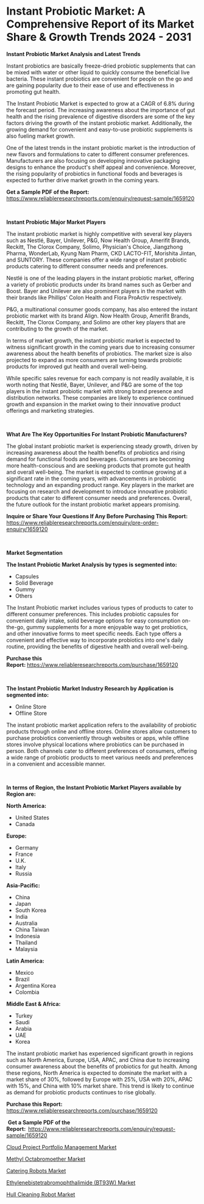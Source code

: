 <p><h1>Instant Probiotic Market: A Comprehensive Report of its Market Share & Growth Trends 2024 - 2031</h1></p><p><strong>Instant Probiotic Market Analysis and Latest Trends</strong></p>
<p><p>Instant probiotics are basically freeze-dried probiotic supplements that can be mixed with water or other liquid to quickly consume the beneficial live bacteria. These instant probiotics are convenient for people on the go and are gaining popularity due to their ease of use and effectiveness in promoting gut health.</p><p>The Instant Probiotic Market is expected to grow at a CAGR of 6.8% during the forecast period. The increasing awareness about the importance of gut health and the rising prevalence of digestive disorders are some of the key factors driving the growth of the instant probiotic market. Additionally, the growing demand for convenient and easy-to-use probiotic supplements is also fueling market growth.</p><p>One of the latest trends in the instant probiotic market is the introduction of new flavors and formulations to cater to different consumer preferences. Manufacturers are also focusing on developing innovative packaging designs to enhance the product's shelf appeal and convenience. Moreover, the rising popularity of probiotics in functional foods and beverages is expected to further drive market growth in the coming years.</p></p>
<p><strong>Get a Sample PDF of the Report:&nbsp;</strong> <a href="https://www.reliableresearchreports.com/enquiry/request-sample/1659120">https://www.reliableresearchreports.com/enquiry/request-sample/1659120</a></p>
<p>&nbsp;</p>
<p><strong>Instant Probiotic Major Market Players</strong></p>
<p><p>The instant probiotic market is highly competitive with several key players such as Nestlé, Bayer, Unilever, P&G, Now Health Group, Amerifit Brands, Reckitt, The Clorox Company, Solimo, Physician's Choice, Jiangzhong Pharma, WonderLab, Kyung Nam Pharm, CKD LACTO-FIT, Morishita Jintan, and SUNTORY. These companies offer a wide range of instant probiotic products catering to different consumer needs and preferences.</p><p>Nestlé is one of the leading players in the instant probiotic market, offering a variety of probiotic products under its brand names such as Gerber and Boost. Bayer and Unilever are also prominent players in the market with their brands like Phillips' Colon Health and Flora ProActiv respectively.</p><p>P&G, a multinational consumer goods company, has also entered the instant probiotic market with its brand Align. Now Health Group, Amerifit Brands, Reckitt, The Clorox Company, and Solimo are other key players that are contributing to the growth of the market.</p><p>In terms of market growth, the instant probiotic market is expected to witness significant growth in the coming years due to increasing consumer awareness about the health benefits of probiotics. The market size is also projected to expand as more consumers are turning towards probiotic products for improved gut health and overall well-being.</p><p>While specific sales revenue for each company is not readily available, it is worth noting that Nestlé, Bayer, Unilever, and P&G are some of the top players in the instant probiotic market with strong brand presence and distribution networks. These companies are likely to experience continued growth and expansion in the market owing to their innovative product offerings and marketing strategies.</p></p>
<p>&nbsp;</p>
<p><strong>What Are The Key Opportunities For Instant Probiotic Manufacturers?</strong></p>
<p><p>The global instant probiotic market is experiencing steady growth, driven by increasing awareness about the health benefits of probiotics and rising demand for functional foods and beverages. Consumers are becoming more health-conscious and are seeking products that promote gut health and overall well-being. The market is expected to continue growing at a significant rate in the coming years, with advancements in probiotic technology and an expanding product range. Key players in the market are focusing on research and development to introduce innovative probiotic products that cater to different consumer needs and preferences. Overall, the future outlook for the instant probiotic market appears promising.</p></p>
<p><strong>Inquire or Share Your Questions If Any Before Purchasing This Report:</strong> <a href="https://www.reliableresearchreports.com/enquiry/pre-order-enquiry/1659120">https://www.reliableresearchreports.com/enquiry/pre-order-enquiry/1659120</a></p>
<p>&nbsp;</p>
<p><strong>Market Segmentation</strong></p>
<p><strong>The Instant Probiotic Market Analysis by types is segmented into:</strong></p>
<p><ul><li>Capsules</li><li>Solid Beverage</li><li>Gummy</li><li>Others</li></ul></p>
<p><p>The Instant Probiotic market includes various types of products to cater to different consumer preferences. This includes probiotic capsules for convenient daily intake, solid beverage options for easy consumption on-the-go, gummy supplements for a more enjoyable way to get probiotics, and other innovative forms to meet specific needs. Each type offers a convenient and effective way to incorporate probiotics into one's daily routine, providing the benefits of digestive health and overall well-being.</p></p>
<p><strong>Purchase this Report:&nbsp;</strong><a href="https://www.reliableresearchreports.com/purchase/1659120">https://www.reliableresearchreports.com/purchase/1659120</a></p>
<p>&nbsp;</p>
<p><strong>The Instant Probiotic Market Industry Research by Application is segmented into:</strong></p>
<p><ul><li>Online Store</li><li>Offline Store</li></ul></p>
<p><p>The instant probiotic market application refers to the availability of probiotic products through online and offline stores. Online stores allow customers to purchase probiotics conveniently through websites or apps, while offline stores involve physical locations where probiotics can be purchased in person. Both channels cater to different preferences of consumers, offering a wide range of probiotic products to meet various needs and preferences in a convenient and accessible manner.</p></p>
<p>&nbsp;</p>
<p><strong>In terms of Region, the Instant Probiotic Market Players available by Region are:</strong></p>
<p>
    <p> <strong> North America: </strong>
        <ul>
            <li>United States</li>
            <li>Canada</li>
        </ul>
        </p> 
    <p> <strong> Europe: </strong>
        <ul>
            <li>Germany</li>
            <li>France</li>
            <li>U.K.</li>
            <li>Italy</li>
            <li>Russia</li>
        </ul>
        </p> 
    <p> <strong> Asia-Pacific: </strong>
        <ul>
            <li>China</li>
            <li>Japan</li>
            <li>South Korea</li>
            <li>India</li>
            <li>Australia</li>
            <li>China Taiwan</li>
            <li>Indonesia</li>
            <li>Thailand</li>
            <li>Malaysia</li>
        </ul>
        </p> 
    <p> <strong> Latin America: </strong>
        <ul>
            <li>Mexico</li>
            <li>Brazil</li>
            <li>Argentina Korea</li>
            <li>Colombia</li>
        </ul>
        </p> 
    <p> <strong> Middle East & Africa: </strong>
        <ul>
            <li>Turkey</li>
            <li>Saudi</li>
            <li>Arabia</li>
            <li>UAE</li>
            <li>Korea</li>
        </ul>
    </p>
    </p>
<p><p>The instant probiotic market has experienced significant growth in regions such as North America, Europe, USA, APAC, and China due to increasing consumer awareness about the benefits of probiotics for gut health. Among these regions, North America is expected to dominate the market with a market share of 30%, followed by Europe with 25%, USA with 20%, APAC with 15%, and China with 10% market share. This trend is likely to continue as demand for probiotic products continues to rise globally.</p></p>
<p><strong>Purchase this Report: </strong><a href="https://www.reliableresearchreports.com/purchase/1659120">https://www.reliableresearchreports.com/purchase/1659120</a></p>
<p>&nbsp;<strong>Get a Sample PDF of the Report:&nbsp;&nbsp;</strong><a href="https://www.reliableresearchreports.com/enquiry/request-sample/1659120">https://www.reliableresearchreports.com/enquiry/request-sample/1659120</a></p>
<p><strong></strong></p>
<p><p><a href="https://medium.com/p/cfc7ca3ccc00/edit">Cloud Project Portfolio Management Market</a></p><p><a href="https://github.com/laholand/Market-Research-Report-List-1/blob/main/methyl-octabromoether-market.md">Methyl Octabromoether Market</a></p><p><a href="https://medium.com/@patriciaknight1961/catering-robots-market-size-reveals-the-best-marketing-channels-in-global-industry-0c8ff41ca03b">Catering Robots Market</a></p><p><a href="https://github.com/jhcraigie/Market-Research-Report-List-1/blob/main/ethylenebistetrabromophthalimide-bt93w-market.md">Ethylenebistetrabromophthalimide (BT93W) Market</a></p><p><a href="https://medium.com/@patriciaknight1961/hull-cleaning-robot-market-size-reveals-the-best-marketing-channels-in-global-industry-6b10a3400de2">Hull Cleaning Robot Market</a></p></p>
